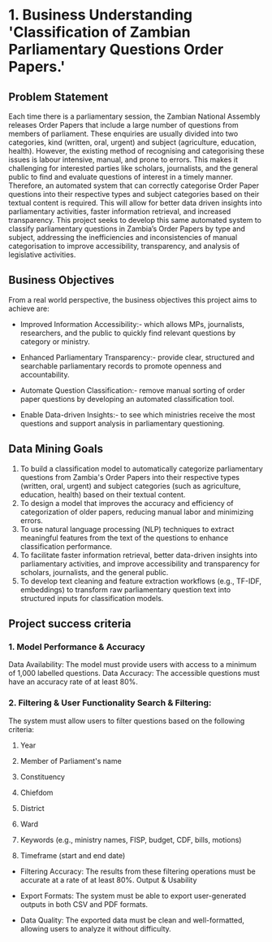 # 1. Business Understanding 'Classification of Zambian Parliamentary Questions Order Papers.'
## Problem Statement
Each time there is a parliamentary session, the Zambian National Assembly releases Order Papers that include a large number of questions from members of parliament. These enquiries are usually divided into two categories, kind (written, oral, urgent) and subject (agriculture, education, health). However, the existing method of recognising and categorising these issues is labour intensive, manual, and prone to errors. This makes it challenging for interested parties like scholars, journalists, and the general public to find and evaluate questions of interest in a timely manner. Therefore, an automated system that can correctly categorise Order Paper questions into their respective types and subject categories based on their textual content is required. This will allow for better data driven insights into parliamentary activities, faster information retrieval, and increased transparency.
This project seeks to develop this same automated system to classify parliamentary questions in Zambia’s Order Papers by type and subject, addressing the inefficiencies and inconsistencies of manual categorisation to improve accessibility, transparency, and analysis of legislative activities.

## Business Objectives
From a real world perspective, the business objectives this project aims to achieve are:

* Improved Information Accessibility:- which allows MPs, journalists, researchers, and the public to quickly find relevant questions by category or ministry.

* Enhanced Parliamentary Transparency:- provide clear, structured and searchable parliamentary records to promote openness and accountability.

* Automate Question Classification:- remove manual sorting of order paper questions by developing an automated classification tool.

* Enable Data-driven Insights:- to see which ministries receive the most questions and support analysis in parliamentary questioning.

## Data Mining Goals
1. To build a classification model to automatically categorize parliamentary questions from Zambia's Order Papers into their respective types (written, oral, urgent) and subject categories (such as agriculture, education, health) based on their textual content.
2. To design a model that improves the accuracy and efficiency of categorization of older papers, reducing manual labor and minimizing errors.
3. To use natural language processing (NLP) techniques to extract meaningful features from the text of the questions to enhance classification performance.
4. To facilitate faster information retrieval, better data-driven insights into parliamentary activities, and improve accessibility and transparency for scholars, journalists, and the general public.
5. To develop text cleaning and feature extraction workflows (e.g., TF-IDF, embeddings) to transform raw parliamentary question text into structured inputs for classification models.

## Project success criteria
### 1. Model Performance & Accuracy

Data Availability: The model must provide users with access to a minimum of 1,000 labelled questions.
Data Accuracy: The accessible questions must have an accuracy rate of at least 80%.

### 2. Filtering & User Functionality Search & Filtering:
The system must allow users to filter questions based on the following criteria:

1. Year

1. Member of Parliament's name

1. Constituency

1. Chiefdom

1. District

1. Ward

1. Keywords (e.g., ministry names, FISP, budget, CDF, bills, motions)

1. Timeframe (start and end date)

* Filtering Accuracy: The results from these filtering operations must be accurate at a rate of at least 80%.
Output & Usability

* Export Formats: The system must be able to export user-generated outputs in both CSV and PDF formats.

* Data Quality: The exported data must be clean and well-formatted, allowing users to analyze it without difficulty.

